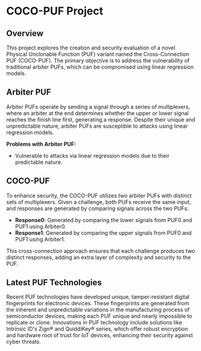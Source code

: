 # COCO-PUF Project

## Overview

This project explores the creation and security evaluation of a novel Physical Unclonable Function (PUF) variant named the Cross-Connection PUF (COCO-PUF). The primary objective is to address the vulnerability of traditional arbiter PUFs, which can be compromised using linear regression models.

## Arbiter PUF

Arbiter PUFs operate by sending a signal through a series of multiplexers, where an arbiter at the end determines whether the upper or lower signal reaches the finish line first, generating a response. Despite their unique and unpredictable nature, arbiter PUFs are susceptible to attacks using linear regression models.

**Problems with Arbiter PUF:**
- Vulnerable to attacks via linear regression models due to their predictable nature.

## COCO-PUF

To enhance security, the COCO-PUF utilizes two arbiter PUFs with distinct sets of multiplexers. Given a challenge, both PUFs receive the same input, and responses are generated by comparing signals across the two PUFs:
- **Response0**: Generated by comparing the lower signals from PUF0 and PUF1 using Arbiter0.
- **Response1**: Generated by comparing the upper signals from PUF0 and PUF1 using Arbiter1.

This cross-connection approach ensures that each challenge produces two distinct responses, adding an extra layer of complexity and security to the PUF.

## Latest PUF Technologies

Recent PUF technologies have developed unique, tamper-resistant digital fingerprints for electronic devices. These fingerprints are generated from the inherent and unpredictable variations in the manufacturing process of semiconductor devices, making each PUF unique and nearly impossible to replicate or clone. Innovations in PUF technology include solutions like Intrinsic ID's Zign® and QuiddiKey® series, which offer robust encryption and hardware root of trust for IoT devices, enhancing their security against cyber threats.
